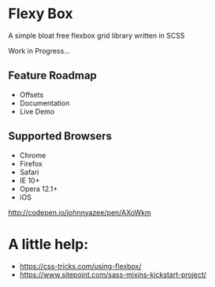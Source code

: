 # Flexy Box

A simple bloat free flexbox grid library written in SCSS

Work in Progress...

## Feature Roadmap
* Offsets
* Documentation
* Live Demo


## Supported Browsers
* Chrome
* Firefox
* Safari
* IE 10+
* Opera 12.1+
* iOS

http://codepen.io/johnnyazee/pen/AXoWkm


# A little help:
* https://css-tricks.com/using-flexbox/
* https://www.sitepoint.com/sass-mixins-kickstart-project/